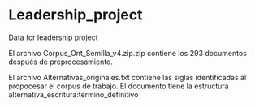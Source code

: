 # Leadership_project
Data for leadership project

El archivo Corpus_Ont_Semilla_v4.zip.zip contiene los 293 documentos después de preprocesamiento.

El archivo Alternativas_originales.txt contiene las siglas identificadas al propocesar el corpus de trabajo. El documento tiene la estructura alternativa_escritura:termino_definitivo
